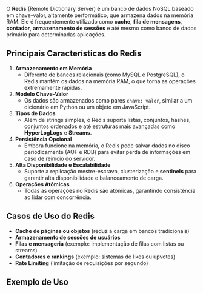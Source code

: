 O **Redis** (Remote Dictionary Server) é um banco de dados NoSQL baseado em chave-valor, altamente performático, que armazena dados na memória RAM. Ele é frequentemente utilizado como **cache**, **fila de mensagens**, **contador**, **armazenamento de sessões** e até mesmo como banco de dados primário para determinadas aplicações.

## **Principais Características do Redis**

1. **Armazenamento em Memória**
    - Diferente de bancos relacionais (como MySQL e PostgreSQL), o Redis mantém os dados na memória RAM, o que torna as operações extremamente rápidas.
2. **Modelo Chave-Valor**
    - Os dados são armazenados como pares `chave: valor`, similar a um dicionário em Python ou um objeto em JavaScript.
3. **Tipos de Dados**
    - Além de strings simples, o Redis suporta listas, conjuntos, hashes, conjuntos ordenados e até estruturas mais avançadas como **HyperLogLogs** e **Streams**.
4. **Persistência Opcional**
    - Embora funcione na memória, o Redis pode salvar dados no disco periodicamente (AOF e RDB) para evitar perda de informações em caso de reinício do servidor.
5. **Alta Disponibilidade e Escalabilidade**
    - Suporte a replicação mestre-escravo, clusterização e **sentinels** para garantir alta disponibilidade e balanceamento de carga.
6. **Operações Atômicas**
    - Todas as operações no Redis são atômicas, garantindo consistência ao lidar com concorrência.

## **Casos de Uso do Redis**

- **Cache de páginas ou objetos** (reduz a carga em bancos tradicionais)
- **Armazenamento de sessões de usuários**
- **Filas e mensageria** (exemplo: implementação de filas com listas ou streams)
- **Contadores e rankings** (exemplo: sistemas de likes ou upvotes)
- **Rate Limiting** (limitação de requisições por segundo)

## **Exemplo de Uso**